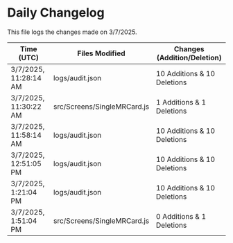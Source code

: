 # Daily Changelog

This file logs the changes made on 3/7/2025.

| Time (UTC)             | Files Modified                    | Changes (Addition/Deletion) |
|------------------------|-----------------------------------|-----------------------------|
| 3/7/2025, 11:28:14 AM | logs/audit.json | 10 Additions & 10 Deletions |
| 3/7/2025, 11:30:22 AM | src/Screens/SingleMRCard.js | 1 Additions & 1 Deletions|
| 3/7/2025, 11:58:14 AM | logs/audit.json | 10 Additions & 10 Deletions|
| 3/7/2025, 12:51:05 PM | logs/audit.json | 10 Additions & 10 Deletions|
| 3/7/2025, 1:21:04 PM | logs/audit.json | 10 Additions & 10 Deletions|
| 3/7/2025, 1:51:04 PM | src/Screens/SingleMRCard.js | 0 Additions & 1 Deletions|
